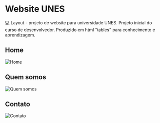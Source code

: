 # Website UNES
:computer: Layout - projeto de website para universidade UNES.
Projeto inicial do curso de desenvolvedor. Produzido em html "tables" para conhecimento e aprendizagem.


## Home
![Home](https://github.com/thiagobalonyi/html5/blob/master/home.jpg)


## Quem somos
![Quem somos](https://github.com/thiagobalonyi/html5/blob/master/quem-somos.jpg)


## Contato
![Contato](https://github.com/thiagobalonyi/html5/blob/master/contato.jpg)

